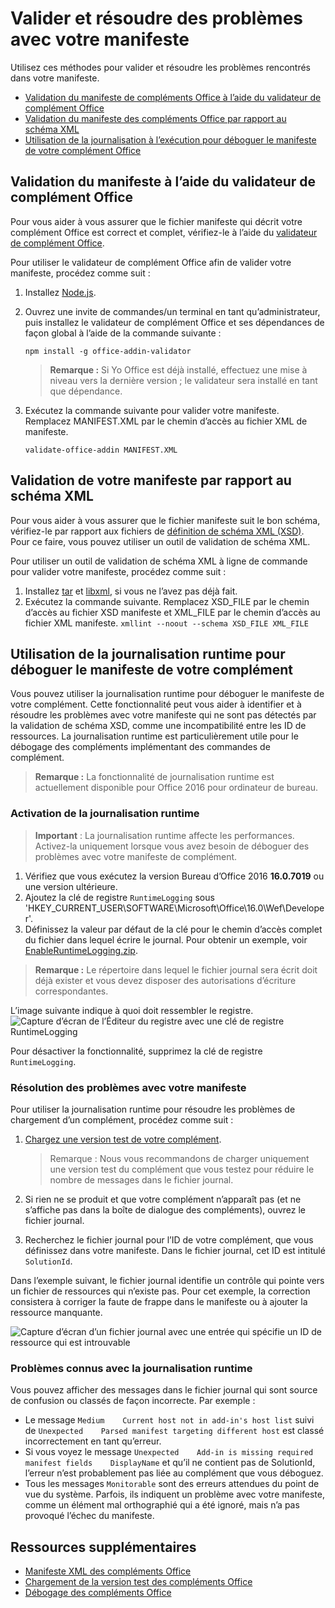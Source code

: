 # <a name="validate-and-troubleshoot-issues-with-your-manifest"></a>Valider et résoudre des problèmes avec votre manifeste

Utilisez ces méthodes pour valider et résoudre les problèmes rencontrés dans votre manifeste. 

- [Validation du manifeste de compléments Office à l’aide du validateur de complément Office](validate-the-office-add-ins-manifest-against-validator)    
- [Validation du manifeste des compléments Office par rapport au schéma XML](validate-the-office-add-ins-manifest-against-the-xml-schema)
- [Utilisation de la journalisation à l’exécution pour déboguer le manifeste de votre complément Office](use-runtime-logging-to-debug-the-manifest-for-your-office-add-in)

## <a name="validate-your-manifest-with-the-office-add-in-validator"></a>Validation du manifeste à l’aide du validateur de complément Office
Pour vous aider à vous assurer que le fichier manifeste qui décrit votre complément Office est correct et complet, vérifiez-le à l’aide du [validateur de complément Office](https://github.com/OfficeDev/office-addin-validator).

Pour utiliser le validateur de complément Office afin de valider votre manifeste, procédez comme suit :

1. Installez [Node.js](https://nodejs.org/download/). 
2. Ouvrez une invite de commandes/un terminal en tant qu’administrateur, puis installez le validateur de complément Office et ses dépendances de façon global à l’aide de la commande suivante :

    ```
    npm install -g office-addin-validator
    ```
    
    > **Remarque :** Si Yo Office est déjà installé, effectuez une mise à niveau vers la dernière version ; le validateur sera installé en tant que dépendance.

3. Exécutez la commande suivante pour valider votre manifeste. Remplacez MANIFEST.XML par le chemin d’accès au fichier XML de manifeste.

    ```
    validate-office-addin MANIFEST.XML
    ```


## <a name="validate-your-manifest-against-the-xml-schema"></a>Validation de votre manifeste par rapport au schéma XML

Pour vous aider à vous assurer que le fichier manifeste suit le bon schéma, vérifiez-le par rapport aux fichiers de [définition de schéma XML (XSD)](https://github.com/OfficeDev/office-js-docs/tree/master/docs/overview/schemas). Pour ce faire, vous pouvez utiliser un outil de validation de schéma XML. 

Pour utiliser un outil de validation de schéma XML à ligne de commande pour valider votre manifeste, procédez comme suit :

1.    Installez [tar](https://www.gnu.org/software/tar/) et [libxml](http://xmlsoft.org/FAQ.html), si vous ne l’avez pas déjà fait. 
2.    Exécutez la commande suivante. Remplacez XSD_FILE par le chemin d’accès au fichier XSD manifeste et XML_FILE par le chemin d’accès au fichier XML manifeste.
    ```
    xmllint --noout --schema XSD_FILE XML_FILE
    ```

## <a name="use-runtime-logging-to-debug-your-add-in-manifest"></a>Utilisation de la journalisation runtime pour déboguer le manifeste de votre complément

Vous pouvez utiliser la journalisation runtime pour déboguer le manifeste de votre complément. Cette fonctionnalité peut vous aider à identifier et à résoudre les problèmes avec votre manifeste qui ne sont pas détectés par la validation de schéma XSD, comme une incompatibilité entre les ID de ressources. La journalisation runtime est particulièrement utile pour le débogage des compléments implémentant des commandes de complément.  

>**Remarque :** La fonctionnalité de journalisation runtime est actuellement disponible pour Office 2016 pour ordinateur de bureau.

### <a name="turn-on-runtime-logging"></a>Activation de la journalisation runtime

>**Important** : La journalisation runtime affecte les performances. Activez-la uniquement lorsque vous avez besoin de déboguer des problèmes avec votre manifeste de complément.

1. Vérifiez que vous exécutez la version Bureau d’Office 2016 **16.0.7019** ou une version ultérieure. 
2. Ajoutez la clé de registre `RuntimeLogging` sous 'HKEY_CURRENT_USER\SOFTWARE\Microsoft\Office\16.0\Wef\Developer\'. 
3. Définissez la valeur par défaut de la clé pour le chemin d’accès complet du fichier dans lequel écrire le journal. Pour obtenir un exemple, voir [EnableRuntimeLogging.zip](RuntimeLogging/EnableRuntimeLogging.zip). 

 > **Remarque :** Le répertoire dans lequel le fichier journal sera écrit doit déjà exister et vous devez disposer des autorisations d’écriture correspondantes. 
 
L’image suivante indique à quoi doit ressembler le registre. ![Capture d’écran de l’Éditeur du registre avec une clé de registre RuntimeLogging](http://i.imgur.com/Sa9TyI6.png)

Pour désactiver la fonctionnalité, supprimez la clé de registre `RuntimeLogging`. 

### <a name="troubleshoot-issues-with-your-manifest"></a>Résolution des problèmes avec votre manifeste

Pour utiliser la journalisation runtime pour résoudre les problèmes de chargement d’un complément, procédez comme suit :
 
1. [Chargez une version test de votre complément](sideload-office-add-ins-for-testing.md). 

    >Remarque : Nous vous recommandons de charger uniquement une version test du complément que vous testez pour réduire le nombre de messages dans le fichier journal.
2. Si rien ne se produit et que votre complément n’apparaît pas (et ne s’affiche pas dans la boîte de dialogue des compléments), ouvrez le fichier journal.
3. Recherchez le fichier journal pour l’ID de votre complément, que vous définissez dans votre manifeste. Dans le fichier journal, cet ID est intitulé `SolutionId`. 

Dans l’exemple suivant, le fichier journal identifie un contrôle qui pointe vers un fichier de ressources qui n’existe pas. Pour cet exemple, la correction consistera à corriger la faute de frappe dans le manifeste ou à ajouter la ressource manquante.

![Capture d’écran d’un fichier journal avec une entrée qui spécifie un ID de ressource qui est introuvable](http://i.imgur.com/f8bouLA.png) 

### <a name="known-issues-with-runtime-logging"></a>Problèmes connus avec la journalisation runtime

Vous pouvez afficher des messages dans le fichier journal qui sont source de confusion ou classés de façon incorrecte. Par exemple :

- Le message `Medium    Current host not in add-in's host list` suivi de `Unexpected    Parsed manifest targeting different host` est classé incorrectement en tant qu’erreur.
- Si vous voyez le message `Unexpected    Add-in is missing required manifest fields    DisplayName` et qu’il ne contient pas de SolutionId, l’erreur n’est probablement pas liée au complément que vous déboguez. 
- Tous les messages `Monitorable` sont des erreurs attendues du point de vue du système. Parfois, ils indiquent un problème avec votre manifeste, comme un élément mal orthographié qui a été ignoré, mais n’a pas provoqué l’échec du manifeste. 

## <a name="additional-resources"></a>Ressources supplémentaires

- [Manifeste XML des compléments Office](../overview/add-in-manifests.md)
- [Chargement de la version test des compléments Office](sideload-office-add-ins-for-testing.md)
- [Débogage des compléments Office](debug-add-ins-using-f12-developer-tools-on-windows-10.md)

